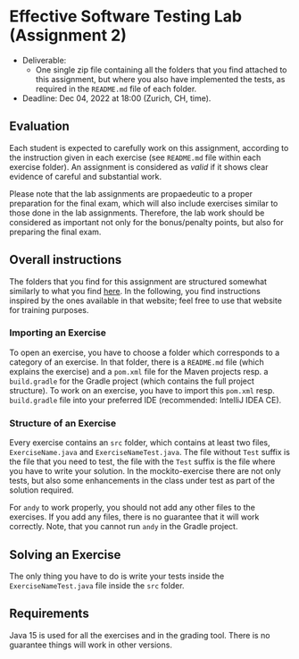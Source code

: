 # Effective Software Testing Lab (Assignment 2)

- Deliverable:
  - One single zip file containing all the folders that you find attached to
    this assignment, but where you also have implemented the tests, as required
    in the `README.md` file of each folder.
- Deadline: Dec 04, 2022 at 18:00 (Zurich, CH, time).


## Evaluation
Each student is expected to carefully work on this assignment, according to
the instruction given in each exercise (see `README.md` file within each
exercise folder). An assignment is considered as *valid* if it shows clear evidence of careful and substantial work.

Please note that the lab assignments are propaedeutic to a proper preparation
for the final exam, which will also include exercises similar to those done in
the lab assignments. Therefore, the lab work should be considered as important
not only for the bonus/penalty points, but also for preparing the final exam.


## Overall instructions
The folders that you find for this assignment are structured somewhat similarly
to what you find [here](https://github.com/cse1110/assignments). In the
following, you find instructions inspired by the ones available in that
website; feel free to use that website for training purposes.

### Importing an Exercise
To open an exercise, you have to choose a folder which corresponds to a
category of an exercise. In that folder, there is a `README.md` file (which explains
the exercise) and a `pom.xml` file for the Maven projects resp. a `build.gradle` for
the Gradle project (which contains the full project structure). To work on an exercise,
you have to import this `pom.xml` resp. `build.gradle` file into your preferred IDE
(recommended: IntelliJ IDEA CE).

### Structure of an Exercise
Every exercise contains an `src` folder, which contains at least two files,
`ExerciseName.java` and `ExerciseNameTest.java`. The file without `Test` suffix
is the file that you need to test, the file with the `Test` suffix is the file
where you have to write your solution. In the mockito-exercise there are not only
tests, but also some enhancements in the class under test as part of the solution
required.

For `andy` to work properly, you should not add any other files to the
exercises. If you add any files, there is no guarantee that it will work
correctly. Note, that you cannot run `andy` in the Gradle project.

## Solving an Exercise
The only thing you have to do is write your tests inside the
`ExerciseNameTest.java` file inside the `src` folder.

## Requirements
Java 15 is used for all the exercises and in the grading tool. There is no
guarantee things will work in other versions.

